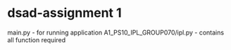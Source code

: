 # dsad-assignment 1
main.py - for running application
A1_PS10_IPL_GROUP070/ipl.py - contains all function required